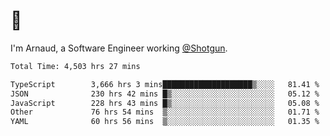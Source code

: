 # 👋

I'm Arnaud, a Software Engineer working [@Shotgun](https://shotgun.live).

<!--START_SECTION:waka-->

```txt
Total Time: 4,503 hrs 27 mins

TypeScript        3,666 hrs 3 mins████████████████████▒░░░░   81.41 %
JSON              230 hrs 42 mins █▒░░░░░░░░░░░░░░░░░░░░░░░   05.12 %
JavaScript        228 hrs 43 mins █▒░░░░░░░░░░░░░░░░░░░░░░░   05.08 %
Other             76 hrs 54 mins  ▒░░░░░░░░░░░░░░░░░░░░░░░░   01.71 %
YAML              60 hrs 56 mins  ▒░░░░░░░░░░░░░░░░░░░░░░░░   01.35 %
```

<!--END_SECTION:waka-->
